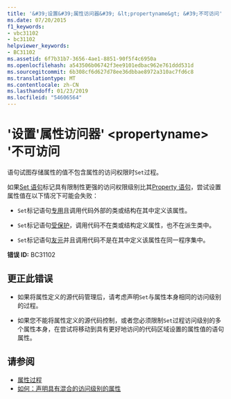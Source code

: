 ```yaml
---
title: '&#39;设置&#39;属性访问器&#39; &lt;propertyname&gt; &#39;不可访问'
ms.date: 07/20/2015
f1_keywords:
- vbc31102
- bc31102
helpviewer_keywords:
- BC31102
ms.assetid: 6f7b31b7-3656-4ae1-8851-90f5f4c6950a
ms.openlocfilehash: a543506b06742f3ee9101edbac962e761ddd531d
ms.sourcegitcommit: 6b308cf6d627d78ee36dbbae8972a310ac7fd6c8
ms.translationtype: MT
ms.contentlocale: zh-CN
ms.lasthandoff: 01/23/2019
ms.locfileid: "54606564"
---
```

# <a name="39set39-accessor-of-property-39ltpropertynamegt39-is-not-accessible"></a>&#39;设置&#39;属性访问器&#39; &lt;propertyname&gt; &#39;不可访问
语句试图存储属性的值不包含属性的访问权限时`Set`过程。  
  
 如果[Set 语句](../../../visual-basic/language-reference/statements/set-statement.md)标记具有限制性更强的访问权限级别比其[Property 语句](../../../visual-basic/language-reference/statements/property-statement.md)，尝试设置属性值在以下情况下可能会失败：  
  
-   `Set`标记语句[专用](../../../visual-basic/language-reference/modifiers/private.md)且调用代码外部的类或结构在其中定义该属性。  
  
-   `Set`标记语句[受保护](../../../visual-basic/language-reference/modifiers/protected.md)，调用代码不在类或结构定义属性，也不在派生类中。  
  
-   `Set`标记语句[友元](../../../visual-basic/language-reference/modifiers/friend.md)并且调用代码不是在其中定义该属性在同一程序集中。  
  
 **错误 ID:** BC31102  
  
## <a name="to-correct-this-error"></a>更正此错误  
  
-   如果将属性定义的源代码管理后，请考虑声明`Set`与属性本身相同的访问级别的过程。  
  
-   如果您不能将属性定义的源代码控制，或者您必须限制`Set`过程访问级别的多个属性本身，在尝试将移动到具有更好地访问的代码区域设置的属性值的语句属性。  
  
## <a name="see-also"></a>请参阅
- [属性过程](../../../visual-basic/programming-guide/language-features/procedures/property-procedures.md)
- [如何：声明具有混合的访问级别的属性](../../../visual-basic/programming-guide/language-features/procedures/how-to-declare-a-property-with-mixed-access-levels.md)
